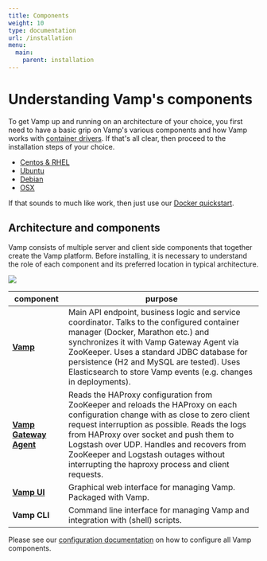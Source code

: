 ```yaml
---
title: Components
weight: 10
type: documentation
url: /installation
menu:
  main:
    parent: installation
---
```


# Understanding Vamp's components

To get Vamp up and running on an architecture of your choice, you first need to have a basic grip on Vamp's various components and how Vamp works with [container drivers](/documentation/installation/container_drivers/). If that's all clear, then proceed to the installation steps of your choice.

- [Centos & RHEL](/installation/centos_rhel/)
- [Ubuntu](/installation/ubuntu/)
- [Debian](/installation/debian/)
- [OSX](/installation/osx/)

If that sounds to much like work, then just use our [Docker quickstart](/quick-start).

## Architecture and components

Vamp consists of multiple server and client side components that together create the Vamp platform. Before installing, it is necessary to understand the role of each component and its preferred location in typical architecture. 

![](/img/vamp_arch.svg)

component              | purpose
-----------------------|--------
**[Vamp](https://github.com/magneticio/vamp)**               | Main API endpoint, business logic and service coordinator. Talks to the configured container manager (Docker, Marathon etc.) and synchronizes it with Vamp Gateway Agent via ZooKeeper. Uses a standard JDBC database for persistence (H2 and MySQL are tested). Uses Elasticsearch to store Vamp events (e.g. changes in deployments).
**[Vamp Gateway Agent](https://github.com/magneticio/vamp-gateway-agent)** | Reads the HAProxy configuration from ZooKeeper and reloads the HAProxy on each configuration change with as close to zero client request interruption as possible. Reads the logs from HAProxy over socket and push them to Logstash over UDP. Handles and recovers from ZooKeeper and Logstash outages without interrupting the haproxy process and client requests.
**[Vamp UI](https://github.com/magneticio/vamp-ui)**            | Graphical web interface for managing Vamp. Packaged with Vamp. 
**Vamp CLI**           | Command line interface for managing Vamp and integration with (shell) scripts.

Please see our [configuration documentation](/documentation/installation/configuration) on how to configure all Vamp components.

  
